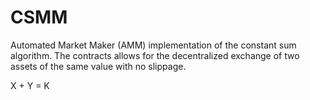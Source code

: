 # CSMM

Automated Market Maker (AMM) implementation of the constant sum algorithm. The contracts allows for the decentralized exchange of two assets of the same value with no slippage.

X + Y = K
